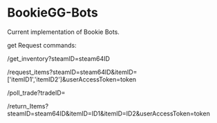 # BookieGG-Bots
Current implementation of Bookie Bots.


get Request commands:

/get_inventory?steamID=steam64ID

/request_items?steamID=steam64ID&itemID=['itemID1','itemID2']&userAccessToken=token

/poll_trade?tradeID=<TRADEID>

/return_Items?steamID=steam64ID&itemID=ID1&itemID=ID2&userAccessToken=token
